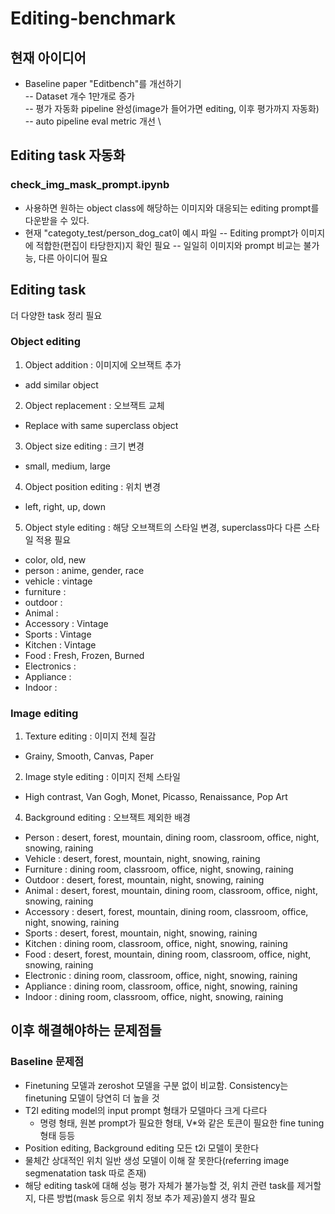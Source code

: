 # Editing-benchmark

## 현재 아이디어
- Baseline paper "Editbench"를 개선하기 \
-- Dataset 개수 1만개로 증가 \
-- 평가 자동화 pipeline 완성(image가 들어가면 editing, 이후 평가까지 자동화) \
-- auto pipeline eval metric 개선 \\

## Editing task 자동화
### check_img_mask_prompt.ipynb
- 사용하면 원하는 object class에 해당하는 이미지와 대응되는 editing prompt를 다운받을 수 있다.
- 현재 "categoty_test/person_dog_cat이 예시 파일
-- Editing prompt가 이미지에 적합한(편집이 타당한지)지 확인 필요
-- 일일히 이미지와 prompt 비교는 불가능, 다른 아이디어 필요

## Editing task
더 다양한 task 정리 필요

### Object editing
1. Object addition : 이미지에 오브잭트 추가
  - add similar object 
2. Object replacement : 오브잭트 교체
  - Replace with same superclass object
3. Object size editing : 크기 변경
  - small, medium, large
4. Object position editing : 위치 변경
  - left, right, up, down
5. Object style editing : 해당 오브잭트의 스타일 변경, superclass마다 다른 스타일 적용 필요
  - color, old, new
  - person : anime, gender, race
  - vehicle : vintage
  - furniture :
  - outdoor :
  - Animal :
  - Accessory : Vintage
  - Sports : Vintage
  - Kitchen : Vintage
  - Food : Fresh, Frozen, Burned
  - Electronics :
  - Appliance :
  - Indoor : 
    
### Image editing
1. Texture editing : 이미지 전체 질감 
  - Grainy, Smooth, Canvas, Paper
2. Image style editing : 이미지 전체 스타일
  - High contrast, Van Gogh, Monet, Picasso, Renaissance, Pop Art
4. Background editing : 오브잭트 제외한 배경
  - Person : desert, forest, mountain, dining room, classroom, office, night, snowing, raining
  - Vehicle : desert, forest, mountain, night, snowing, raining
  - Furniture : dining room, classroom, office, night, snowing, raining
  - Outdoor : desert, forest, mountain, night, snowing, raining
  - Animal : desert, forest, mountain, dining room, classroom, office, night, snowing, raining
  - Accessory : desert, forest, mountain, dining room, classroom, office, night, snowing, raining
  - Sports : desert, forest, mountain, night, snowing, raining
  - Kitchen : dining room, classroom, office, night, snowing, raining
  - Food : desert, forest, mountain, dining room, classroom, office, night, snowing, raining
  - Electronic : dining room, classroom, office, night, snowing, raining
  - Appliance : dining room, classroom, office, night, snowing, raining
  - Indoor : dining room, classroom, office, night, snowing, raining


## 이후 해결해야하는 문제점들
### Baseline 문제점
- Finetuning 모델과 zeroshot 모델을 구분 없이 비교함. Consistency는 finetuning 모델이 당연히 더 높을 것
- T2I editing model의 input prompt 형태가 모델마다 크게 다르다
  - 명령 형태, 원본 prompt가 필요한 형태, V*와 같은 토큰이 필요한 fine tuning 형태 등등
- Position editing, Background editing 모든 t2i 모델이 못한다
-  물체간 상대적인 위치 일반 생성 모델이 이해 잘 못한다(referring image segmenatation task 따로 존재)
-  해당 editing task에 대해 성능 평가 자체가 불가능할 것, 위치 관련 task를 제거할지, 다른 방법(mask 등으로 위치 정보 추가 제공)쓸지 생각 필요 



